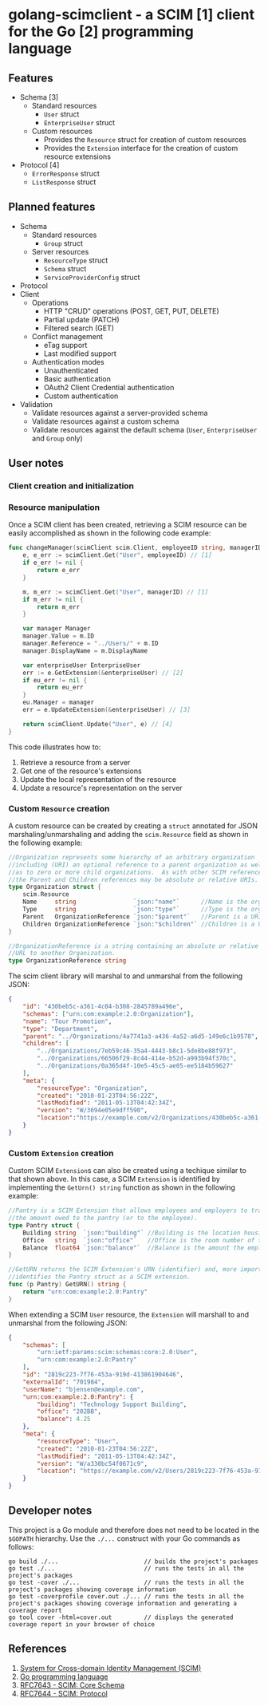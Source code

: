 # golang-scimclient - a SCIM [1] client for the Go [2] programming language

## Features

- Schema [3]
  - Standard resources
    - ``User`` struct
    - ``EnterpriseUser`` struct
  - Custom resources
    - Provides the ``Resource`` struct for creation of custom resources
    - Provides the ``Extension`` interface for the creation of custom resource extensions
- Protocol [4]
  - ``ErrorResponse`` struct
  - ``ListResponse`` struct

## Planned features

- Schema
  - Standard resources
    - ``Group`` struct
  - Server resources
    - ``ResourceType`` struct
    - ``Schema`` struct
    - ``ServiceProviderConfig`` struct
- Protocol
- Client
  - Operations
    - HTTP "CRUD" operations (POST, GET, PUT, DELETE)
    - Partial update (PATCH)
    - Filtered search (GET)
  - Conflict management
    - eTag support
    - Last modified support
  - Authentication modes
    - Unauthenticated
    - Basic authentication
    - OAuth2 Client Credential authentication
    - Custom authentication
- Validation
  - Validate resources against a server-provided schema
  - Validate resources against a custom schema
  - Validate resources against the default schema (``User``, ``EnterpriseUser`` and ``Group`` only)

## User notes

### Client creation and initialization

### Resource manipulation

Once a SCIM client has been created, retrieving a SCIM resource can be easily
accomplished as shown in the following code example:

```go
func changeManager(scimClient scim.Client, employeeID string, managerID string) error {
    e, e_err := scimClient.Get("User", employeeID) // [1]
    if e_err != nil {
        return e_err
    }

    m, m_err := scimClient.Get("User", managerID) // [1]
    if m_err != nil {
        return m_err
    }

    var manager Manager
    manager.Value = m.ID
    manager.Reference = "../Users/" + m.ID
    manager.DisplayName = m.DisplayName

    var enterpriseUser EnterpriseUser
    err := e.GetExtension(&enterpriseUser) // [2]
    if eu_err != nil {
        return eu_err
    }
    eu.Manager = manager
    err = e.UpdateExtension(&enterpriseUser) // [3]

    return scimClient.Update("User", e) // [4]
}
```

This code illustrates how to:

1. Retrieve a resource from a server
2. Get one of the resource's extensions
3. Update the local representation of the resource
4. Update a resource's representation on the server

### Custom ``Resource`` creation

A custom resource can be created by creating a ``struct`` annotated for
JSON marshaling/unmarshaling and adding the ``scim.Resource`` field as
shown in the following example:

```go
//Organization represents some hierarchy of an arbitrary organization
//including (URI) an optional reference to a parent organization as well
//as to zero or more child organizations.  As with other SCIM references
//the Parent and Children references may be absolute or relative URIs.
type Organization struct {
    scim.Resource
    Name     string                `json:"name"`      //Name is the organization's name - e.g. "Tour Promotion"
    Type     string                `json:"type"`      //Type is the organization's type - e.g. "Department"
    Parent   OrganizationReference `json:"$parent"`   //Parent is a URI reference to a parent organization
    Children OrganizationReference `json:"$children"` //Children is a URI reference to zero or more child organizations
}

//OrganizationReference is a string containing an absolute or relative
//URL to another Organization.
type OrganizationReference string
```

The scim client library will marshal to and unmarshal from the following
JSON:

```json
{
    "id": "430beb5c-a361-4c04-b308-2845789a496e",
    "schemas": ["urn:com:example:2.0:Organization"],
    "name": "Tour Promotion",
    "type": "Department",
    "parent": "../Organizations/4a7741a3-a436-4a52-a6d5-149e6c1b9578",
    "children": [
        "../Organizations/7eb59c46-35a4-4443-b8c1-5de8be88f973",
        "../Organizations/66506f29-8c44-414e-b52d-a993b94f370c",
        "../Organizations/0a365d4f-10e5-45c5-ae05-ee5184b59627"
    ],
    "meta": {
        "resourceType": "Organization",
        "created": "2010-01-23T04:56:22Z",
        "lastModified": "2011-05-13T04:42:34Z",
        "version": "W/3694e05e9dff590",
        "location":"https://example.com/v2/Organizations/430beb5c-a361-4c04-b308-2845789a496e"
    }
}
```

### Custom ``Extension`` creation

Custom SCIM ``Extension``s can also be created using a techique similar
to that shown above.  In this case, a SCIM ``Extension`` is identified
by implementing the ``GetUrn() string`` function as shown in the
following example:

```go
//Pantry is a SCIM Extension that allows employees and employers to track
//the amount owed to the pantry (or to the employee).
type Pantry struct {
    Building string  `json:"building"` //Building is the location housing the employee's office
    Office   string  `json:"office"`   //Office is the room number of the employee's office
    Balance  float64 `json:"balance"`  //Balance is the amount the employee owes to the pantry (if negative).  Credits can be represented by positive Balance values
}

//GetURN returns the SCIM Extension's URN (identifier) and, more importantly
//identifies the Pantry struct as a SCIM extension.
func (p Pantry) GetURN() string {
    return "urn:com:example:2.0:Pantry"
}
```

When extending a SCIM ``User`` resource, the ``Extension`` will marshall to
and unmarshal from the following JSON:

```json
{
    "schemas": [
        "urn:ietf:params:scim:schemas:core:2.0:User",
        "urn:com:example:2.0:Pantry"
    ],
    "id": "2819c223-7f76-453a-919d-413861904646",
    "externalId": "701984",
    "userName": "bjensen@example.com",
    "urn:com:example:2.0:Pantry": {
        "building": "Technology Support Building",
        "office": "202BB",
        "balance": 4.25
    },
    "meta": {
        "resourceType": "User",
        "created": "2010-01-23T04:56:22Z",
        "lastModified": "2011-05-13T04:42:34Z",
        "version": "W/a330bc54f0671c9",
        "location": "https://example.com/v2/Users/2819c223-7f76-453a-919d-413861904646"
    }
}
```

## Developer notes

This project is a Go module and therefore does not need to be located
in the ``$GOPATH`` hierarchy.  Use the ``./...`` construct with your Go
commands as follows:

```text
go build ./...                        // builds the project's packages
go test ./...                         // runs the tests in all the project's packages
go test -cover ./...                  // runs the tests in all the project's packages showing coverage information
go test -coverprofile cover.out ./... // runs the tests in all the project's packages showing coverage information and generating a coverage report
go tool cover -html=cover.out         // displays the generated coverage report in your browser of choice
```

## References

1. [System for Cross-domain Identity Management (SCIM)](http://www.simplecloud.info)
2. [Go programming language](https://golang.org)
3. [RFC7643 - SCIM: Core Schema](https://tools.ietf.org/html/rfc7643)
4. [RFC7644 - SCIM: Protocol](https://tools.ietf.org/html/rfc7644)
